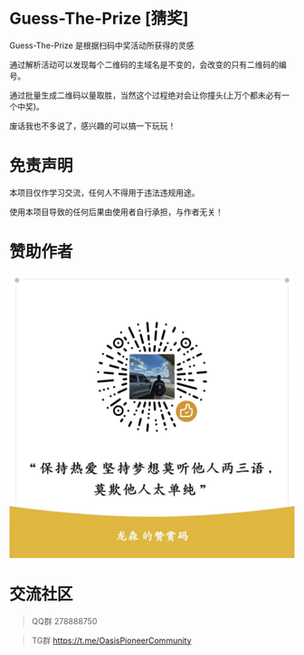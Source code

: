# Guess-The-Prize [猜奖]

Guess-The-Prize 是根据扫码中奖活动所获得的灵感

通过解析活动可以发现每个二维码的主域名是不变的，会改变的只有二维码的编号。

通过批量生成二维码以量取胜，当然这个过程绝对会让你撞头(上万个都未必有一个中奖)。

废话我也不多说了，感兴趣的可以搞一下玩玩！

# 免责声明

本项目仅作学习交流，任何人不得用于违法违规用途。

使用本项目导致的任何后果由使用者自行承担，与作者无关！

# 赞助作者

![赞助作者](https://github.com/OasisPioneer/Guess-The-Prize/blob/main/zsm.jpeg)

# 交流社区

> QQ群 278888750

> TG群 https://t.me/OasisPioneerCommunity
